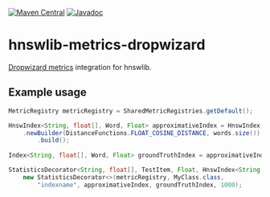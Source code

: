 [![Maven Central](https://maven-badges.herokuapp.com/maven-central/com.github.jelmerk/hnswlib-metrics-dropwizard/badge.svg)](https://maven-badges.herokuapp.com/maven-central/com.github.jelmerk/hnswlib-metrics-dropwizard) [![Javadoc](https://javadoc.io/badge2/com.github.jelmerk/hnswlib-metrics-dropwizard/javadoc.svg)](https://javadoc.io/doc/com.github.jelmerk/hnswlib-metrics-dropwizard)

hnswlib-metrics-dropwizard
==========================

[Dropwizard metrics](https://metrics.dropwizard.io) integration for hnswlib.

 
Example usage
-------------


```java
MetricRegistry metricRegistry = SharedMetricRegistries.getDefault();

HnswIndex<String, float[], Word, Float> approximativeIndex = HnswIndex
    .newBuilder(DistanceFunctions.FLOAT_COSINE_DISTANCE, words.size())
        .build();
        
Index<String, float[], Word, Float> groundTruthIndex = approximativeIndex.asExactIndex();

StatisticsDecorator<String, float[], TestItem, Float, HnswIndex<String, float[], Word, Float>, Index<String, float[], Word, Float>> decorator = 
    new StatisticsDecorator<>(metricRegistry, MyClass.class,
        "indexname", approximativeIndex, groundTruthIndex, 1000);
```